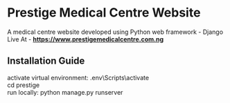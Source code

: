# Prestige Medical Centre Website
A medical centre website developed using Python web framework - Django </br>
Live At - **https://www.prestigemedicalcentre.com.ng**

## Installation Guide 
activate virtual environment: .env\Scripts\activate </br>
cd prestige </br>
run locally: python manage.py runserver </br>



